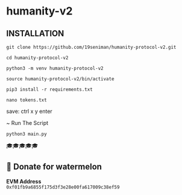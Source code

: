 # humanity-v2

## INSTALLATION

```
git clone https://github.com/19seniman/humanity-protocol-v2.git
```
```
cd humanity-protocol-v2
```
```
python3 -m venv humanity-protocol-v2

source humanity-protocol-v2/bin/activate

pip3 install -r requirements.txt
```
```
nano tokens.txt
```
save: ctrl x y enter

~ Run The Script
```
python3 main.py
```
🎓🎓🎓🎓🎓
##  🍉 Donate for  watermelon

**EVM Address**  
`0xf01fb9a6855f175d3f3e28e00fa617009c38ef59`


